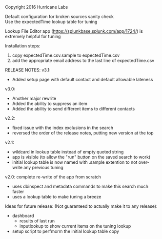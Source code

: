 Copyright 2016 Hurricane Labs

Default configuration for broken sources sanity check  
Use the expectedTime lookup table for tuning

Lookup File Editor app (https://splunkbase.splunk.com/app/1724/) is extremely helpful for tuning

Installation steps:
1. copy expectedTime.csv.sample to expectedTime.csv
2. add the appropriate email address to the last line of expectedTime.csv

RELEASE NOTES:
v3.1:

- Added setup page with default contact and default allowable lateness

v3.0:
- Another major rewrite
- Added the ability to suppress an item
- Added the ability to send different items to different contacts

v2.2:
- fixed issue with the index exclusions in the search
- reversed the order of the release notes, putting new version at the top

v2.1:
- wildcard in lookup table instead of empty quoted string
- app is visible (to allow the "run" button on the saved search to work)
- initial lookup table is now named with .sample extention to not over-write any previous tuning

v2.0: complete re-write of the app from scratch
- uses dbinspect and metadata commands to make this search much faster
- uses a lookup table to make tuning a breeze

Ideas for future release:
(Not guaranteed to actually make it to any release):
- dashboard
  - results of last run
  - inputlookup to show current items on the tuning lookup
- setup script to perfmorm the initial lookup table copy

